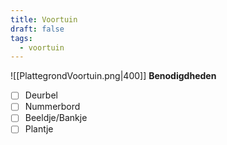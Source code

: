 ```yaml
---
title: Voortuin
draft: false
tags:
  - voortuin
---
```

![[PlattegrondVoortuin.png|400]]
**Benodigdheden**
- [ ] Deurbel
- [ ] Nummerbord
- [ ] Beeldje/Bankje
- [ ] Plantje
